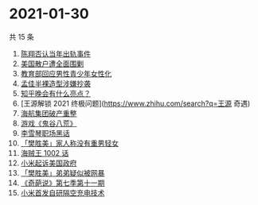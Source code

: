 # 2021-01-30

共 15 条

<!-- BEGIN -->
<!-- 最后更新时间 Sat Jan 30 2021 17:26:30 GMT+0800 (CST) -->
1. [陈翔否认当年出轨事件](https://www.zhihu.com/search?q=陈翔)
1. [美国散户遭全面围剿](https://www.zhihu.com/search?q=游戏驿站)
1. [教育部回应男性青少年女性化](https://www.zhihu.com/search?q=男性女性化)
1. [孟佳半裸造型涉嫌抄袭](https://www.zhihu.com/search?q=孟佳)
1. [知乎晚会有什么亮点？](https://www.zhihu.com/search?q=知乎晚会)
1. [王源解锁 2021 终极问题](https://www.zhihu.com/search?q=王源 奇遇)
1. [海航集团破产重整](https://www.zhihu.com/search?q=海航)
1. [游戏《鬼谷八荒》](https://www.zhihu.com/search?q=鬼谷八荒)
1. [李雪琴职场黑话](https://www.zhihu.com/search?q=李雪琴职场黑话)
1. [「樊胜美」家人称没有重男轻女](https://www.zhihu.com/search?q=现实版樊胜美)
1. [海贼王 1002 话](https://www.zhihu.com/search?q=海贼王)
1. [小米起诉美国政府](https://www.zhihu.com/search?q=小米)
1. [「樊胜美」弟弟疑似被网暴](https://www.zhihu.com/search?q=现实版樊胜美)
1. [《奇葩说》第七季第十一期](https://www.zhihu.com/search?q=奇葩说)
1. [小米首发自研隔空充电技术](https://www.zhihu.com/search?q=小米隔空充电)
<!-- END -->
